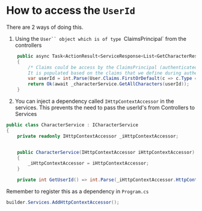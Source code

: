 ﻿# How to access the `UserId`

There are 2 ways of doing this. 

1. Using the `User`` object which is of type `ClaimsPrincipal` from the controllers
```csharp
    public async Task<ActionResult<ServiceResponse<List<GetCharacterResponseDto>>>> Get()
    {
        /* Claims could be access by the ClaimsPrincipal (authenticated user), this made available through ControllerBase.
        It is populated based on the claims that we define during authentication.. NameIdentifier claim represents a unique user identifier within the system  */
        var userId = int.Parse(User.Claims.FirstOrDefault(c => c.Type == ClaimTypes.NameIdentifier)!.Value);
        return Ok(await _characterService.GetAllCharacters(userId)); 
    }
```

2. You can inject a dependency called `IHttpContextAccessor` in the services. This prevents the need to pass the userId's from Controllers to Services

```csharp
public class CharacterService : ICharacterService
{
    private readonly IHttpContextAccessor _iHttpContextAccessor;


    public CharacterService(IHttpContextAccessor iHttpContextAccessor)
    {
        _iHttpContextAccessor = iHttpContextAccessor;
    }

    private int GetUserId() => int.Parse(_iHttpContextAccessor.HttpContext!.User.FindFirstValue(ClaimTypes.NameIdentifier)!);
```

Remember to register this as a dependency in `Program.cs`
```csharp
builder.Services.AddHttpContextAccessor();
```